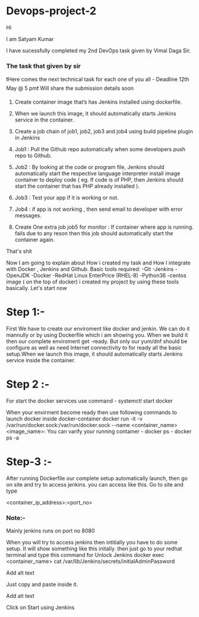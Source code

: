 # Devops-project-2

Hi

I am Satyam Kumar


I have sucessfully completed my 2nd DevOps task given by Vimal Daga Sir.



### The task that given by sir
❗️Here comes the next technical task for each one of you all - Deadline 12th May @ 5 pm❗️
Will share the submission details soon

1. Create container image that’s has Jenkins installed using dockerfile.

2. When we launch this image, it should automatically starts Jenkins service in the container.

3. Create a job chain of job1, job2, job3 and job4 using build pipeline plugin in Jenkins

4. Job1 : Pull the Github repo automatically when some developers push repo to Github.

5. Job2 : By looking at the code or program file, Jenkins should automatically start the respective language interpreter install image 
container to deploy code ( eg. If code is of PHP, then Jenkins should start the container that has PHP already installed ).

6. Job3 : Test your app if it is working or not.

7. Job4 : if app is not working , then send email to developer with error messages.

8. Create One extra job job5 for monitor : If container where app is running. fails due to any reson then this job should automatically start the container again.

That's shit

Now I am going to explain about How i created my task and How I integrate with Docker , Jenkins and Github.
Basic tools required: 
  -Git
  -Jenkins
  -OpenJDK 
  -Docker
  -RedHat Linux EnterPrice (RHEL-8)
  -Python36
  -centos image ( on the top of docker)
i created my project by using these tools basically.
Let's start now 

# Step 1:-

First We have to create our enviroment like docker and jenkin. We can do it mannully or by using Dockerfile which i am showing you. When we build it then our complete enviroment get -ready. But only our yum/dnf should be configure as well as need Internet connectivity to for ready all the basic setup.When we launch this image, it should automatically starts Jenkins service inside the container.


# Step 2 :-
For start the docker services use command
    - systemctl start docker

When your envirment become ready then use following commands to launch docker inside docker-container
docker run -it -v /var/run/docker.sock:/var/run/docker.sock --name <container_name> <image_name>:<tag>
You can varify your running container
    - docker ps
    - docker ps -a


# Step-3 :-

After running Dockerfile our complete setup automatically launch, then go on site and try to access jenkins. you can access like this. Go to site and type

<container_ip_address>:<port_no>

### Note:-
Mainly jenkins runs on port no 8080


When you will try to access jenkins then intitially you have to do some setup. It will show something like this initally. then just go to your redhat terminal and type this command for Unlock Jenkins
docker exec <container_name> cat /var/lib/Jenkins/secrets/initialAdminPassword







Add alt text

Just copy and paste inside it.







Add alt text


Click on Start using Jenkins
